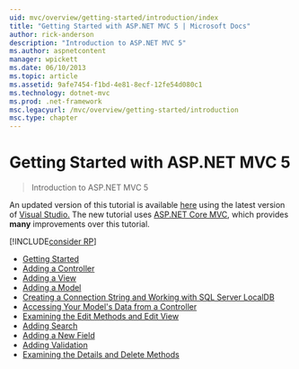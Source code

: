 ```yaml
---
uid: mvc/overview/getting-started/introduction/index
title: "Getting Started with ASP.NET MVC 5 | Microsoft Docs"
author: rick-anderson
description: "Introduction to ASP.NET MVC 5"
ms.author: aspnetcontent
manager: wpickett
ms.date: 06/10/2013
ms.topic: article
ms.assetid: 9afe7454-f1bd-4e81-8ecf-12fe54d080c1
ms.technology: dotnet-mvc
ms.prod: .net-framework
msc.legacyurl: /mvc/overview/getting-started/introduction
msc.type: chapter
---
```

Getting Started with ASP.NET MVC 5
====================
> Introduction to ASP.NET MVC 5

An updated version of this tutorial is available [here](https://docs.microsoft.com/en-us/aspnet/core/tutorials/first-mvc-app/start-mvc) using the latest version of [Visual Studio.](https://www.visualstudio.com) The new tutorial uses [ASP.NET Core MVC](https://docs.microsoft.com/en-us/aspnet/core/mvc/), which provides **many** improvements over this tutorial.

[!INCLUDE[consider RP](../../../../includes/razor.md)]

- [Getting Started](getting-started.md)
- [Adding a Controller](adding-a-controller.md)
- [Adding a View](adding-a-view.md)
- [Adding a Model](adding-a-model.md)
- [Creating a Connection String and Working with SQL Server LocalDB](creating-a-connection-string.md)
- [Accessing Your Model's Data from a Controller](accessing-your-models-data-from-a-controller.md)
- [Examining the Edit Methods and Edit View](examining-the-edit-methods-and-edit-view.md)
- [Adding Search](adding-search.md)
- [Adding a New Field](adding-a-new-field.md)
- [Adding Validation](adding-validation.md)
- [Examining the Details and Delete Methods](examining-the-details-and-delete-methods.md)
